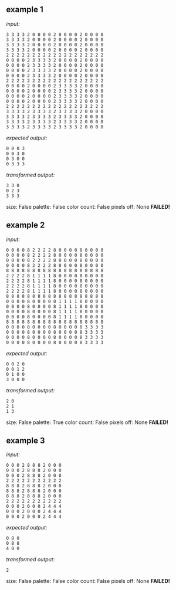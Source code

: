 
## example 1
*input:*
```
3 3 3 3 2 0 0 0 0 2 0 0 0 0 2 0 0 0 0
3 3 3 3 2 0 0 0 0 2 0 0 0 0 2 0 0 0 0
3 3 3 3 2 0 0 0 0 2 0 0 0 0 2 0 0 0 0
3 3 3 3 2 0 0 0 0 2 0 0 0 0 2 0 0 0 0
2 2 2 2 2 2 2 2 2 2 2 2 2 2 2 2 2 2 2
0 0 0 0 2 3 3 3 3 2 0 0 0 0 2 0 0 0 0
0 0 0 0 2 3 3 3 3 2 0 0 0 0 2 0 0 0 0
0 0 0 0 2 3 3 3 3 2 0 0 0 0 2 0 0 0 0
0 0 0 0 2 3 3 3 3 2 0 0 0 0 2 0 0 0 0
2 2 2 2 2 2 2 2 2 2 2 2 2 2 2 2 2 2 2
0 0 0 0 2 0 0 0 0 2 3 3 3 3 2 0 0 0 0
0 0 0 0 2 0 0 0 0 2 3 3 3 3 2 0 0 0 0
0 0 0 0 2 0 0 0 0 2 3 3 3 3 2 0 0 0 0
0 0 0 0 2 0 0 0 0 2 3 3 3 3 2 0 0 0 0
2 2 2 2 2 2 2 2 2 2 2 2 2 2 2 2 2 2 2
3 3 3 3 2 3 3 3 3 2 3 3 3 3 2 0 0 0 0
3 3 3 3 2 3 3 3 3 2 3 3 3 3 2 0 0 0 0
3 3 3 3 2 3 3 3 3 2 3 3 3 3 2 0 0 0 0
3 3 3 3 2 3 3 3 3 2 3 3 3 3 2 0 0 0 0
```
*expected output:*
```
0 0 0 3
0 0 3 0
0 3 0 0
0 3 3 3
```
*transformed output:*
```
3 3 0
0 2 3
3 3 3
```
size: False
palette: False
color count: False
pixels off: None
**FAILED!**

## example 2
*input:*
```
0 0 0 0 8 2 2 2 2 8 0 0 0 0 8 0 0 0 0
0 0 0 0 8 2 2 2 2 8 0 0 0 0 8 0 0 0 0
0 0 0 0 8 2 2 2 2 8 0 0 0 0 8 0 0 0 0
0 0 0 0 8 2 2 2 2 8 0 0 0 0 8 0 0 0 0
8 8 8 8 8 8 8 8 8 8 8 8 8 8 8 8 8 8 8
2 2 2 2 8 1 1 1 1 8 0 0 0 0 8 0 0 0 0
2 2 2 2 8 1 1 1 1 8 0 0 0 0 8 0 0 0 0
2 2 2 2 8 1 1 1 1 8 0 0 0 0 8 0 0 0 0
2 2 2 2 8 1 1 1 1 8 0 0 0 0 8 0 0 0 0
8 8 8 8 8 8 8 8 8 8 8 8 8 8 8 8 8 8 8
0 0 0 0 8 0 0 0 0 8 1 1 1 1 8 0 0 0 0
0 0 0 0 8 0 0 0 0 8 1 1 1 1 8 0 0 0 0
0 0 0 0 8 0 0 0 0 8 1 1 1 1 8 0 0 0 0
0 0 0 0 8 0 0 0 0 8 1 1 1 1 8 0 0 0 0
8 8 8 8 8 8 8 8 8 8 8 8 8 8 8 8 8 8 8
0 0 0 0 8 0 0 0 0 8 0 0 0 0 8 3 3 3 3
0 0 0 0 8 0 0 0 0 8 0 0 0 0 8 3 3 3 3
0 0 0 0 8 0 0 0 0 8 0 0 0 0 8 3 3 3 3
0 0 0 0 8 0 0 0 0 8 0 0 0 0 8 3 3 3 3
```
*expected output:*
```
0 0 2 0
0 0 1 2
0 1 0 0
3 0 0 0
```
*transformed output:*
```
2 0
2 1
1 3
```
size: False
palette: True
color count: False
pixels off: None
**FAILED!**

## example 3
*input:*
```
0 0 0 2 8 8 8 2 0 0 0
0 0 0 2 8 8 8 2 0 0 0
0 0 0 2 8 8 8 2 0 0 0
2 2 2 2 2 2 2 2 2 2 2
8 8 8 2 8 8 8 2 0 0 0
8 8 8 2 8 8 8 2 0 0 0
8 8 8 2 8 8 8 2 0 0 0
2 2 2 2 2 2 2 2 2 2 2
0 0 0 2 0 0 0 2 4 4 4
0 0 0 2 0 0 0 2 4 4 4
0 0 0 2 0 0 0 2 4 4 4
```
*expected output:*
```
0 8 0
0 8 8
4 0 0
```
*transformed output:*
```
2
```
size: False
palette: False
color count: False
pixels off: None
**FAILED!**
